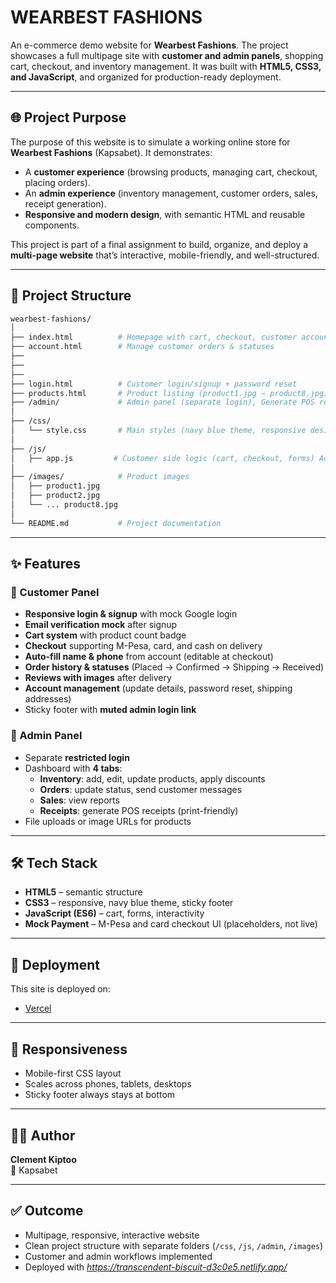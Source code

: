 # WEARBEST FASHIONS  

An e-commerce demo website for **Wearbest Fashions**. The project showcases a full multipage site with **customer and admin panels**, shopping cart, checkout, and inventory management. It was built with **HTML5, CSS3, and JavaScript**, and organized for production-ready deployment.  

---

## 🌐 Project Purpose  

The purpose of this website is to simulate a working online store for **Wearbest Fashions** (Kapsabet). It demonstrates:  
- A **customer experience** (browsing products, managing cart, checkout, placing orders).  
- An **admin experience** (inventory management, customer orders, sales, receipt generation).  
- **Responsive and modern design**, with semantic HTML and reusable components.  

This project is part of a final assignment to build, organize, and deploy a **multi-page website** that’s interactive, mobile-friendly, and well-structured.  

---

## 📂 Project Structure  

```bash
wearbest-fashions/
│
├── index.html          # Homepage with cart, checkout, customer account
├── account.html        # Manage customer orders & statuses
├──
├──
├──
├── login.html          # Customer login/signup + password reset
├── products.html       # Product listing (product1.jpg – product8.jpg)
├── /admin/             # Admin panel (separate login), Generate POS receipts, View sales reports
│
├── /css/
│   └── style.css       # Main styles (navy blue theme, responsive design)
│
├── /js/
│   ├── app.js         # Customer side logic (cart, checkout, forms) Admin panel logic
│
├── /images/            # Product images
│   ├── product1.jpg
│   ├── product2.jpg
│   └── ... product8.jpg
│
└── README.md           # Project documentation
```

---

## ✨ Features  

### 👤 Customer Panel  
- **Responsive login & signup** with mock Google login  
- **Email verification mock** after signup  
- **Cart system** with product count badge  
- **Checkout** supporting M-Pesa, card, and cash on delivery  
- **Auto-fill name & phone** from account (editable at checkout)  
- **Order history & statuses** (Placed → Confirmed → Shipping → Received)  
- **Reviews with images** after delivery  
- **Account management** (update details, password reset, shipping addresses)  
- Sticky footer with **muted admin login link**  

### 🛒 Admin Panel  
- Separate **restricted login**  
- Dashboard with **4 tabs**:  
  - **Inventory**: add, edit, update products, apply discounts  
  - **Orders**: update status, send customer messages  
  - **Sales**: view reports  
  - **Receipts**: generate POS receipts (print-friendly)  
- File uploads or image URLs for products  

---

## 🛠️ Tech Stack  

- **HTML5** – semantic structure  
- **CSS3** – responsive, navy blue theme, sticky footer  
- **JavaScript (ES6)** – cart, forms, interactivity  
- **Mock Payment** – M-Pesa and card checkout UI (placeholders, not live)  

---

## 🚀 Deployment  

This site is deployed on:  

- [Vercel](https://vercel.com/)  

---

## 📱 Responsiveness  

- Mobile-first CSS layout  
- Scales across phones, tablets, desktops  
- Sticky footer always stays at bottom  

---

## 🧑‍💻 Author  

**Clement Kiptoo**  
📍 Kapsabet  

---

## ✅ Outcome  

- Multipage, responsive, interactive website  
- Clean project structure with separate folders (`/css`, `/js`, `/admin`, `/images`)  
- Customer and admin workflows implemented  
- Deployed with *https://transcendent-biscuit-d3c0e5.netlify.app/*
